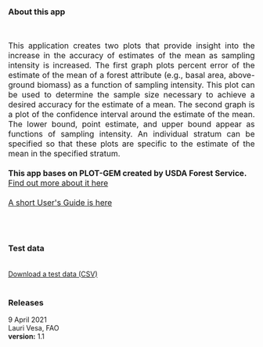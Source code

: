 ### About this app
<br>
<p style=" font-size:16px; text-align:justify;">
This application creates two plots that provide insight into the increase in the accuracy of estimates of the mean 
                         as sampling intensity is increased. The first graph plots percent error of the estimate of the mean of a forest attribute 
                         (e.g., basal area, above-ground biomass) as a function of sampling intensity. This plot can be used to determine the sample 
                         size necessary to achieve a desired accuracy for the estimate of a mean. The second graph is a plot of the confidence interval 
                         around the estimate of the mean. The lower bound, point estimate, and upper bound appear as functions of sampling intensity. 
                         An individual stratum can be specified so that these plots are specific to the estimate of the mean in the specified stratum.
<br><br>
<b>This app bases on PLOT-GEM created by USDA Forest Service.</b>
<br>
<a href="https://www.fs.fed.us/emc/rig/Plot-GEM/index.shtml" target="_blank">Find out more about it here</a>
<br><br>
<a href="https://drive.google.com/open?id=1MX5417xsAShEjDUb11JzLvhy1XJh7p_u" target="_blank">A short User's Guide is here</a>

<br><br>
### Test data
<br>
<a href="plot_test_data.csv?dl=1">Download a test data (CSV)</a>
<br><br>

### Releases
<p style=" font-size:14px; text-align:justify;">
9 April 2021&nbsp;&nbsp;
<br>
Lauri Vesa, FAO
<br>
<b>version:</b> 1.1
